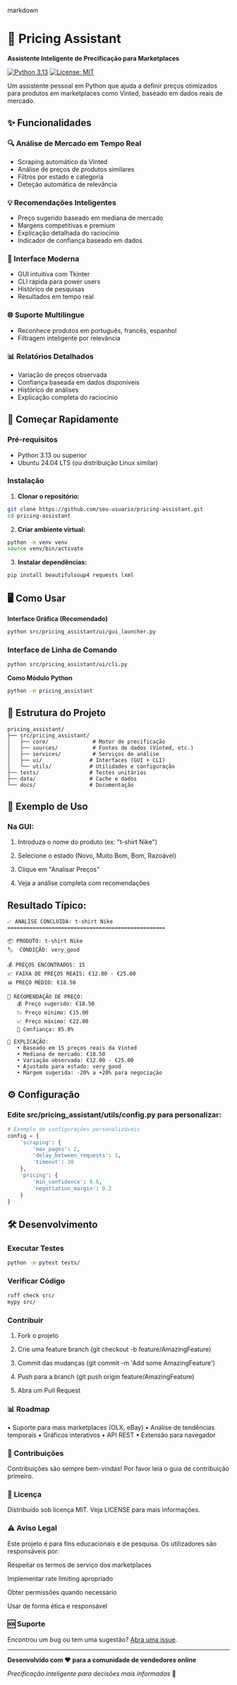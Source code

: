 markdown
# 🎯 Pricing Assistant

**Assistente Inteligente de Precificação para Marketplaces**

[![Python 3.13](https://img.shields.io/badge/Python-3.13+-blue.svg)](https://www.python.org/downloads/)
[![License: MIT](https://img.shields.io/badge/License-MIT-yellow.svg)](https://opensource.org/licenses/MIT)

Um assistente pessoal em Python que ajuda a definir preços otimizados para produtos em marketplaces como Vinted, baseado em dados reais de mercado.

## ✨ Funcionalidades

### 🔍 Análise de Mercado em Tempo Real
- Scraping automático da Vinted
- Análise de preços de produtos similares  
- Filtros por estado e categoria
- Deteção automática de relevância

### 💡 Recomendações Inteligentes
- Preço sugerido baseado em mediana de mercado
- Margens competitivas e premium
- Explicação detalhada do raciocínio
- Indicador de confiança baseado em dados

### 🎨 Interface Moderna
- GUI intuitiva com Tkinter
- CLI rápida para power users
- Histórico de pesquisas
- Resultados em tempo real

### 🌐 Suporte Multilingue
- Reconhece produtos em português, francês, espanhol
- Filtragem inteligente por relevância

### 📊 Relatórios Detalhados
- Variação de preços observada
- Confiança baseada em dados disponíveis
- Histórico de análises
- Explicação completa do raciocínio

## 🚀 Começar Rapidamente

### Pré-requisitos
- Python 3.13 ou superior
- Ubuntu 24.04 LTS (ou distribuição Linux similar)

### Instalação

1. **Clonar o repositório:**
```bash
git clone https://github.com/seu-usuario/pricing-assistant.git
cd pricing-assistant 
```

2. **Criar ambiente virtual:**
```bash
python -m venv venv
source venv/bin/activate
```

3. **Instalar dependências:**
```bash
pip install beautifulsoup4 requests lxml
```

## 🖥️ Como Usar
**Interface Gráfica (Recomendado)**
```bash
python src/pricing_assistant/ui/gui_launcher.py
```
### Interface de Linha de Comando
```bash
python src/pricing_assistant/ui/cli.py
```
**Como Módulo Python**
```bash
python -m pricing_assistant
```
## 📁 Estrutura do Projeto
```text
pricing_assistant/
├── src/pricing_assistant/
│   ├── core/              # Motor de precificação
│   ├── sources/           # Fontes de dados (Vinted, etc.)
│   ├── services/          # Serviços de análise
│   ├── ui/               # Interfaces (GUI + CLI)
│   └── utils/            # Utilidades e configuração
├── tests/                # Testes unitários
├── data/                 # Cache e dados
└── docs/                 # Documentação
```

## 🎯 Exemplo de Uso
### Na GUI:

1. Introduza o nome do produto (ex: "t-shirt Nike")

2. Selecione o estado (Novo, Muito Bom, Bom, Razoável)

3. Clique em "Analisar Preços"

4. Veja a análise completa com recomendações

## Resultado Típico:
```text
✅ ANÁLISE CONCLUÍDA: t-shirt Nike
==================================================

📦 PRODUTO: t-shirt Nike
🏷️  CONDIÇÃO: very_good

💰 PREÇOS ENCONTRADOS: 15
📈 FAIXA DE PREÇOS REAIS: €12.00 - €25.00
📊 PREÇO MÉDIO: €18.50

🎯 RECOMENDAÇÃO DE PREÇO:
   💰 Preço sugerido: €18.50
   📉 Preço mínimo: €15.00
   📈 Preço máximo: €22.00
   🎯 Confiança: 85.0%

🧠 EXPLICAÇÃO:
   • Baseado em 15 preços reais da Vinted
   • Mediana de mercado: €18.50
   • Variação observada: €12.00 - €25.00
   • Ajustado para estado: very_good
   • Margem sugerida: -20% a +20% para negociação
```

## ⚙️ Configuração
### **Edite src/pricing_assistant/utils/config.py para personalizar:**

```python
# Exemplo de configurações personalizáveis
config = {
    'scraping': {
        'max_pages': 2,
        'delay_between_requests': 1,
        'timeout': 30
    },
    'pricing': {
        'min_confidence': 0.6,
        'negotiation_margin': 0.2
    }
}
```

## 🛠️ Desenvolvimento
### **Executar Testes**
```bash
python -m pytest tests/
```
### **Verificar Código**
```bash
ruff check src/
mypy src/
```
### Contribuir

1. Fork o projeto

2. Crie uma feature branch (git checkout -b feature/AmazingFeature)

3. Commit das mudanças (git commit -m 'Add some AmazingFeature')

4. Push para a branch (git push origin feature/AmazingFeature)

5. Abra um Pull Request

### 📊 Roadmap

• Suporte para mais marketplaces (OLX, eBay)
• Análise de tendências temporais
• Gráficos interativos
• API REST
• Extensão para navegador

### 🤝 Contribuições
Contribuições são sempre bem-vindas! Por favor leia o guia de contribuição primeiro.

### 📄 Licença
Distribuído sob licença MIT. Veja LICENSE para mais informações.

### ⚠️ Aviso Legal
Este projeto é para fins educacionais e de pesquisa. Os utilizadores são responsáveis por:

Respeitar os termos de serviço dos marketplaces

Implementar rate limiting apropriado

Obter permissões quando necessário

Usar de forma ética e responsável

### 🆘 Suporte

Encontrou um bug ou tem uma sugestão? [Abra uma issue](https://github.com/SEU_USERNAME/pricing-assistant/issues).

---

**Desenvolvido com ❤️ para a comunidade de vendedores online**

*Precificação inteligente para decisões mais informadas* 🎯